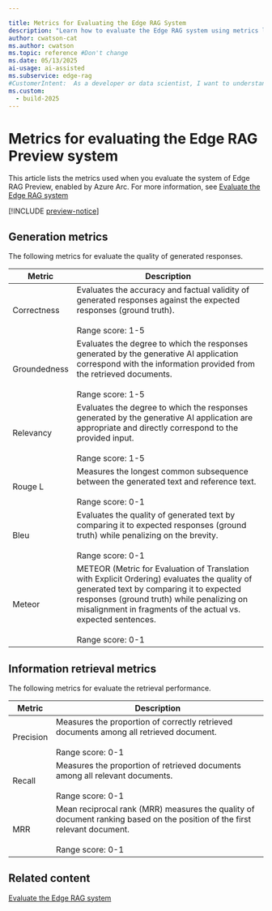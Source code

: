 ```yaml
---

title: Metrics for Evaluating the Edge RAG System
description: "Learn how to evaluate the Edge RAG system using metrics like correctness, relevancy, precision, and recall for optimal performance."
author: cwatson-cat
ms.author: cwatson
ms.topic: reference #Don't change
ms.date: 05/13/2025
ai-usage: ai-assisted
ms.subservice: edge-rag
#CustomerIntent:  As a developer or data scientist, I want to understand the metrics for evaluating the Edge RAG system so that I can assess the quality and performance of generated responses and retrieval processes effectively.
ms.custom:
  - build-2025
---
```


# Metrics for evaluating the Edge RAG Preview system

This article lists the metrics used when you evaluate the system of Edge RAG Preview, enabled by Azure Arc. For more information, see [Evaluate the Edge RAG system](evaluate-solution.md)

[!INCLUDE [preview-notice](includes/preview-notice.md)]

## Generation metrics

The following metrics for evaluate the quality of generated responses.

| Metric         |Description               |
|----------------|-------|
|Correctness |Evaluates the accuracy and factual validity of generated responses against the expected responses (ground truth). </br></br>Range score: 1-5|
| Groundedness   | Evaluates the degree to which the responses generated by the generative AI application correspond with the information provided from the retrieved documents. </br></br>Range score: 1-5         |
| Relevancy      | Evaluates the degree to which the responses generated by the generative AI application are appropriate and directly correspond to the provided input. </br></br>Range score: 1-5|
| Rouge L        | Measures the longest common subsequence between the generated text and reference text. </br></br>Range score: 0-1 |
| Bleu           | Evaluates the quality of generated text by comparing it to expected responses (ground truth) while penalizing on the brevity.  </br></br>Range score: 0-1        |
| Meteor         | METEOR (Metric for Evaluation of Translation with Explicit Ordering) evaluates the quality of generated text by comparing it to expected responses (ground truth) while penalizing on misalignment in fragments of the actual vs. expected sentences. </br></br>Range score: 0-1    |

## Information retrieval metrics

The following metrics for evaluate the retrieval performance.

| Metric         |Description         |
|----------------|-------|
| Precision      | Measures the proportion of correctly retrieved documents among all retrieved document. </br></br>Range score: 0-1|
| Recall         | Measures the proportion of retrieved documents among all relevant documents. </br></br>Range score: 0-1         |
| MRR            | Mean reciprocal rank (MRR) measures the quality of document ranking based on the position of the first relevant document. </br></br>Range score: 0-1     |

## Related content

[Evaluate the Edge RAG system](evaluate-solution.md)
